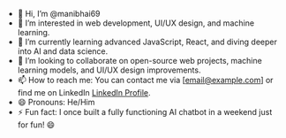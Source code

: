 - 👋 Hi, I’m @manibhai69
- 👀 I’m interested in web development, UI/UX design, and machine learning.
- 🌱 I’m currently learning advanced JavaScript, React, and diving deeper into AI and data science.
- 💞️ I’m looking to collaborate on open-source web projects, machine learning models, and UI/UX design improvements.
- 📫 How to reach me: You can contact me via [email@example.com] or find me on LinkedIn [LinkedIn Profile](https://www.linkedin.com/in/your-profile).
- 😄 Pronouns: He/Him
- ⚡ Fun fact: I once built a fully functioning AI chatbot in a weekend just for fun! 😄
